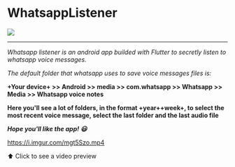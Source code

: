 # WhatsappListener

![](https://i.imgur.com/klbOWRT.png)

---

_Whatsapp listener is an android app builded with Flutter to secretly listen to whatsapp voice messages._

_The default folder that whatsapp uses to save voice messages files is:_

**+Your device+ >> Android >> media >> com.whatsapp >> Whatsapp >> Media >> Whatsapp voice notes**

**Here you'll see a lot of folders, in the format +year++week+, to select the most recent voice message, select the last folder and the last audio file**

**_Hope you'll like the app! 😃_**

https://i.imgur.com/mgt5Szo.mp4

⬆️
Click to see a video preview
